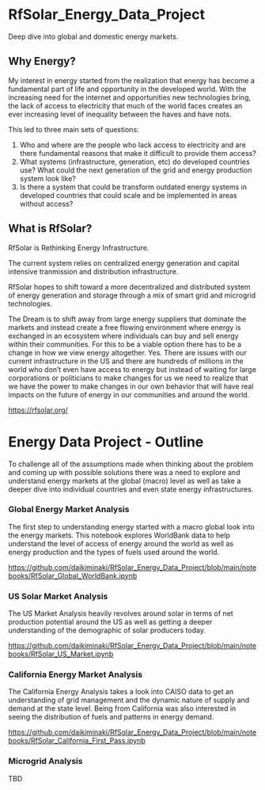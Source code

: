 # RfSolar_Energy_Data_Project
Deep dive into global and domestic energy markets.

## Why Energy?

My interest in energy started from the realization that energy has become a fundamental part of life and opportunity in the developed world. With the increasing need for the internet and opportunities new technologies bring, the lack of access to electricity that much of the world faces creates an ever increasing level of inequality between the haves and have nots. 

This led to three main sets of questions: 
1) Who and where are the people who lack access to electricity and are there fundamental reasons that make it difficult to provide them access?
2) What systems (infrastructure, generation, etc) do developed countries use? What could the next generation of the grid and energy production system look like?
3) Is there a system that could be transform outdated energy systems in developed countries that could scale and be implemented in areas without access?


## What is RfSolar?

RfSolar is Rethinking Energy Infrastructure.

The current system relies on centralized energy generation and capital intensive tranmission and distribution infrastructure.

RfSolar hopes to shift toward a more decentralized and distributed system of energy generation and storage through a mix of smart grid and microgrid technologies. 

The Dream is to shift away from large energy suppliers that dominate the markets and instead create a free flowing environment where energy is exchanged in an ecosystem where individuals can buy and sell energy within their communities. For this to be a viable option there has to be a change in how we view energy altogether. Yes. There are issues with our current infrastructure in the US and there are hundreds of millions in the world who don’t even have access to energy but instead of waiting for large corporations or politicians to make changes for us we need to realize that we have the power to make changes in our own behavior that will have real impacts on the future of energy in our communities and around the world.

https://rfsolar.org/

# Energy Data Project - Outline

To challenge all of the assumptions made when thinking about the problem and coming up with possible solutions there was a need to explore and understand energy markets at the global (macro) level as well as take a deeper dive into individual countries and even state energy infrastructures.

### Global Energy Market Analysis

The first step to understanding energy started with a macro global look into the energy markets. This notebook explores WorldBank data to help understand the level of access of energy around the world as well as energy production and the types of fuels used around the world.

https://github.com/daikiminaki/RfSolar_Energy_Data_Project/blob/main/notebooks/RfSolar_Global_WorldBank.ipynb

### US Solar Market Analysis

The US Market Analysis heavily revolves around solar in terms of net production potential around the US as well as getting a deeper understanding of the demographic of solar producers today.  

https://github.com/daikiminaki/RfSolar_Energy_Data_Project/blob/main/notebooks/RfSolar_US_Market.ipynb

### California Energy Market Analysis

The California Energy Analysis takes a look into CAISO data to get an understanding of grid management and the dynamic nature of supply and demand at the state level. Being from California was also interested in seeing the distribution of fuels and patterns in energy demand.

https://github.com/daikiminaki/RfSolar_Energy_Data_Project/blob/main/notebooks/RfSolar_California_First_Pass.ipynb

### Microgrid Analysis

TBD




